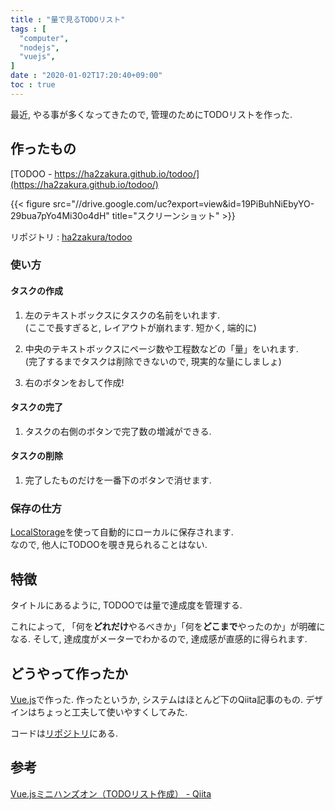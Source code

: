 ```yaml
---
title : "量で見るTODOリスト"
tags : [
  "computer",
  "nodejs",
  "vuejs",
]
date : "2020-01-02T17:20:40+09:00"
toc : true
---
```


最近, やる事が多くなってきたので, 管理のためにTODOリストを作った. 
<!--more-->


## 作ったもの

[TODOO - https://ha2zakura.github.io/todoo/](https://ha2zakura.github.io/todoo/)

{{< figure src="//drive.google.com/uc?export=view&id=19PiBuhNiEbyYO-29bua7pYo4Mi30o4dH" title="スクリーンショット" >}}

リポジトリ : [ha2zakura/todoo](https://github.com/ha2zakura/todoo)

### 使い方

#### タスクの作成

1. 左のテキストボックスにタスクの名前をいれます.   
(ここで長すぎると, レイアウトが崩れます. 短かく, 端的に)

1. 中央のテキストボックスにページ数や工程数などの「量」をいれます.   
(完了するまでタスクは削除できないので, 現実的な量にしましょ)

1. 右のボタンをおして作成!

#### タスクの完了

1. タスクの右側のボタンで完了数の増減ができる. 

#### タスクの削除

1. 完了したものだけを一番下のボタンで消せます. 

### 保存の仕方

[LocalStorage](https://www.w3schools.com/html/html5_webstorage.asp)を使って自動的にローカルに保存されます.   
なので, 他人にTODOOを覗き見られることはない. 


## 特徴

タイトルにあるように, TODOOでは量で達成度を管理する. 

これによって, 「何を**どれだけ**やるべきか」「何を**どこまで**やったのか」が明確になる. そして, 達成度がメーターでわかるので, 達成感が直感的に得られます. 

## どうやって作ったか

[Vue.js](https://vuejs.org/)で作った. 作ったというか, システムはほとんど下のQiita記事のもの. デザインはちょっと工夫して使いやすくしてみた. 

コードは[リポジトリ](https://github.com/ha2zakura/todoo)にある. 

## 参考

[Vue.jsミニハンズオン（TODOリスト作成） - Qiita](https://qiita.com/moonglows76/items/358ef3cd1566c38ece3a)
